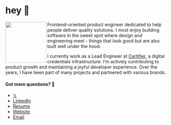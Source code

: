 # hey 👋

<img src="https://vtlhsaqwtpbiysxzvsbp.supabase.co/storage/v1/object/public/universal/mario.gif" align="left" width="128px">

Frontend-oriented product engineer dedicated to help people deliver quality solutions. I most enjoy building software in the sweet spot where design and engineering meet - things that look good but are also built well under the hood.

I currently work as a Lead Engineer at [Certifier](https://certifier.io), a digital credentials infrastructure. I’m actively contributing to product growth and maintaining a joyful developer experience. Over the years, I have been part of many projects and partnered with various brands.

#### Got more questions? 🤨

- [𝕏](https://x.com/mariuszubryt)
- [LinkedIn](https://www.linkedin.com/in/mariusz-szubryt)
- [Resume](https://read.cv/mariuszubryt)
- [Website](https://szubryt.net)
- [Email](mailto:mariusz@szubryt.net)

